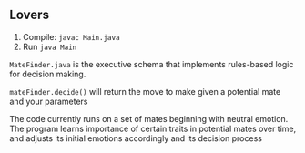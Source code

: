 ## Lovers

1. Compile: `javac Main.java`
2. Run `java Main`

`MateFinder.java` is the executive schema that implements rules-based logic for decision making.


`mateFinder.decide()` will return the move to make given a potential mate and your parameters


The code currently runs on a set of mates beginning with neutral emotion.
The program learns importance of certain traits in potential mates over time,
    and adjusts its initial emotions accordingly and its decision process

